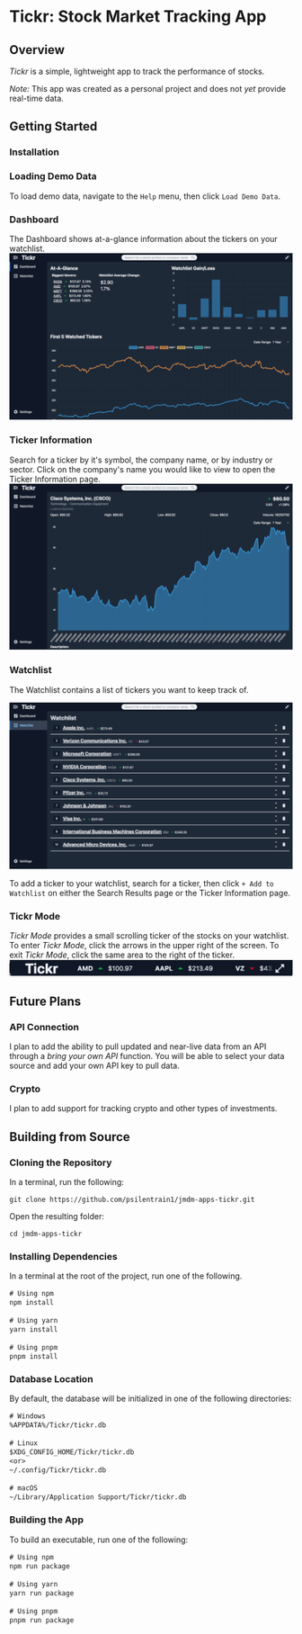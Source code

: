 # Tickr: Stock Market Tracking App

## Overview

_Tickr_ is a simple, lightweight app to track the performance of stocks.

_Note:_ This app was created as a personal project and does not _yet_ provide real-time data.

## Getting Started

### Installation

### Loading Demo Data

To load demo data, navigate to the `Help` menu, then click `Load Demo Data`.

### Dashboard

The Dashboard shows at-a-glance information about the tickers on your watchlist.
![Dashboard view](.github/docs/dashboard.png)

### Ticker Information

Search for a ticker by it's symbol, the company name, or by industry or sector. Click on the company's name you would like to view to open the Ticker Information page.
![Ticker Information](.github/docs/ticker.png)

### Watchlist

The Watchlist contains a list of tickers you want to keep track of.

![Watchlist view](.github/docs/watchlist.png)

To add a ticker to your watchlist, search for a ticker, then click `+ Add to Watchlist` on either the Search Results page or the Ticker Information page.

### Tickr Mode

_Tickr Mode_ provides a small scrolling ticker of the stocks on your watchlist. To enter _Tickr Mode_, click the arrows in the upper right of the screen. To exit _Tickr Mode_, click the same area to the right of the ticker.
![TickrMode](.github/docs/tickrmode.png)

## Future Plans

### API Connection

I plan to add the ability to pull updated and near-live data from an API through a _bring your own API_ function. You will be able to select your data source and add your own API key to pull data.

### Crypto

I plan to add support for tracking crypto and other types of investments.

## Building from Source

### Cloning the Repository

In a terminal, run the following:

```shell
git clone https://github.com/psilentrain1/jmdm-apps-tickr.git
```

Open the resulting folder:

```shell
cd jmdm-apps-tickr
```

### Installing Dependencies

In a terminal at the root of the project, run one of the following.

```shell
# Using npm
npm install

# Using yarn
yarn install

# Using pnpm
pnpm install
```

### Database Location

By default, the database will be initialized in one of the following directories:

```shell
# Windows
%APPDATA%/Tickr/tickr.db

# Linux
$XDG_CONFIG_HOME/Tickr/tickr.db
<or>
~/.config/Tickr/tickr.db

# macOS
~/Library/Application Support/Tickr/tickr.db
```

### Building the App

To build an executable, run one of the following:

```shell
# Using npm
npm run package

# Using yarn
yarn run package

# Using pnpm
pnpm run package
```
